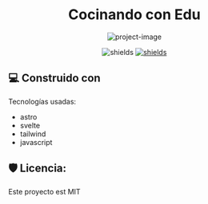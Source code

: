 <h1 id="title" align="center">Cocinando con Edu</h1>

<p align="center"><img src="https://socialify.git.ci/soker90/cooking-blog/image?description=1&amp;font=Inter&amp;language=1&amp;logo=https%3A%2F%2Frecetas.eduardoparra.es%2Fassets%2Flogo.svg&amp;owner=1&amp;pattern=Solid&amp;theme=Light" alt="project-image"></p>

<p align="center">
<img src="https://img.shields.io/github/license/soker90/cooking-blog" alt="shields">
<a href="https://app.netlify.com/sites/gentle-sawine-990f2d/deploys" target="_blank" title="Die Homepage" rel="nofollow">
<img src="https://api.netlify.com/api/v1/badges/62b0f7f9-0ddf-4880-9f40-a945d40bfb18/deploy-status" alt="shields">
</a>
</p>
  
<h2>💻 Construido con</h2>

Tecnologías usadas:

*   astro
*   svelte
*   tailwind
*   javascript

<h2>🛡️ Licencia:</h2>

Este proyecto est MIT

